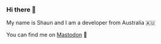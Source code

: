 ### Hi there 👋

My name is Shaun and I am a developer from Australia 🇦🇺

You can find me on <a rel="me" href="https://hachyderm.io/@shaunhevey">Mastodon</a> 🐘

<!--
**shaun-h/shaun-h** is a ✨ _special_ ✨ repository because its `README.md` (this file) appears on your GitHub profile.

Here are some ideas to get you started:

- 🔭 I’m currently working on ...
- 🌱 I’m currently learning ...
- 👯 I’m looking to collaborate on ...
- 🤔 I’m looking for help with ...
- 💬 Ask me about ...
- 📫 How to reach me: ...
- 😄 Pronouns: ...
- ⚡ Fun fact: ...
-->

